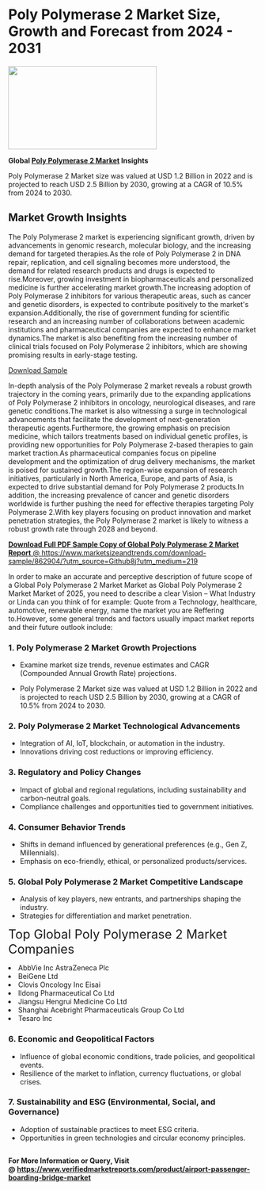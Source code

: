 <H1>Poly Polymerase 2 Market Size, Growth and Forecast from 2024 - 2031</H1><img class="aligncenter size-medium wp-image-584254" src="https://thirdeyenews.in/wp-content/uploads/2024/09/Global-Market-Research-300x168.jpeg" alt="" width="300" height="168" /><p><strong>Global&nbsp;<a href="https://www.marketsizeandtrends.com/download-sample/862904/?utm_source=Github8j?utm_medium=219">Poly Polymerase 2 Market</a> Insights</strong></p><p>Poly Polymerase 2 Market size was valued at USD 1.2 Billion in 2022 and is projected to reach USD 2.5 Billion by 2030, growing at a CAGR of 10.5% from 2024 to 2030.</p><p><h2>Market Growth Insights</h2> <p>The Poly Polymerase 2 market is experiencing significant growth, driven by advancements in genomic research, molecular biology, and the increasing demand for targeted therapies.As the role of Poly Polymerase 2 in DNA repair, replication, and cell signaling becomes more understood, the demand for related research products and drugs is expected to rise.Moreover, growing investment in biopharmaceuticals and personalized medicine is further accelerating market growth.The increasing adoption of Poly Polymerase 2 inhibitors for various therapeutic areas, such as cancer and genetic disorders, is expected to contribute positively to the market's expansion.Additionally, the rise of government funding for scientific research and an increasing number of collaborations between academic institutions and pharmaceutical companies are expected to enhance market dynamics.The market is also benefiting from the increasing number of clinical trials focused on Poly Polymerase 2 inhibitors, which are showing promising results in early-stage testing.</p> <p><a href="sample_link">Download Sample</a></p> <p>In-depth analysis of the Poly Polymerase 2 market reveals a robust growth trajectory in the coming years, primarily due to the expanding applications of Poly Polymerase 2 inhibitors in oncology, neurological diseases, and rare genetic conditions.The market is also witnessing a surge in technological advancements that facilitate the development of next-generation therapeutic agents.Furthermore, the growing emphasis on precision medicine, which tailors treatments based on individual genetic profiles, is providing new opportunities for Poly Polymerase 2-based therapies to gain market traction.As pharmaceutical companies focus on pipeline development and the optimization of drug delivery mechanisms, the market is poised for sustained growth.The region-wise expansion of research initiatives, particularly in North America, Europe, and parts of Asia, is expected to drive substantial demand for Poly Polymerase 2 products.In addition, the increasing prevalence of cancer and genetic disorders worldwide is further pushing the need for effective therapies targeting Poly Polymerase 2.With key players focusing on product innovation and market penetration strategies, the Poly Polymerase 2 market is likely to witness a robust growth rate through 2028 and beyond.</p> <p><a href="more_link"></p><p><span class=""><strong>Download Full PDF Sample Copy of Global Poly Polymerase 2 Market Report</strong> @ <a href="https://www.marketsizeandtrends.com/download-sample/862904/?utm_source=Github8j?utm_medium=219" target="_blank">https://www.marketsizeandtrends.com/download-sample/862904/?utm_source=Github8j?utm_medium=219</a></span></p><p>In order to make an accurate and perceptive description of future scope of a Global&nbsp;Poly Polymerase 2 Market Market as Global&nbsp;Poly Polymerase 2 Market Market of 2025, you need to describe a clear Vision &ndash; What Industry or Linda can you think of for example: Quote from a Technology, healthcare, automotive, renewable energy, name the market you are Reffering to.However, some general trends and factors usually impact market reports and their future outlook include:</p><h3>1.&nbsp;<strong>Poly Polymerase 2 Market Growth Projections</strong></h3><ul><li>Examine market size trends, revenue estimates and CAGR (Compounded Annual Growth Rate) projections.</li><li><p>Poly Polymerase 2 Market size was valued at USD 1.2 Billion in 2022 and is projected to reach USD 2.5 Billion by 2030, growing at a CAGR of 10.5% from 2024 to 2030.</p></li></ul><h3>2.&nbsp;<strong>Poly Polymerase 2 Market Technological Advancements</strong></h3><ul><li>Integration of AI, IoT, blockchain, or automation in the industry.</li><li>Innovations driving cost reductions or improving efficiency.</li></ul><h3>3.&nbsp;<strong>Regulatory and Policy Changes</strong></h3><ul><li>Impact of global and regional regulations, including sustainability and carbon-neutral goals.</li><li>Compliance challenges and opportunities tied to government initiatives.</li></ul><h3>4.&nbsp;<strong>Consumer Behavior Trends</strong></h3><ul><li>Shifts in demand influenced by generational preferences (e.g., Gen Z, Millennials).</li><li>Emphasis on eco-friendly, ethical, or personalized products/services.</li></ul><h3>5.&nbsp;<strong>Global Poly Polymerase 2 Market Competitive Landscape</strong></h3><ul><li>Analysis of key players, new entrants, and partnerships shaping the industry.</li><li>Strategies for differentiation and market penetration.</li></ul><p data-pm-slice="1 1 []"><span style="color: inherit; font-family: inherit; font-size: 25px;">Top Global Poly Polymerase 2 Market Companies</span></p><div class="" data-test-id=""><p><li>AbbVie Inc AstraZeneca Plc</li><li> BeiGene Ltd</li><li> Clovis Oncology Inc Eisai</li><li> Ildong Pharmaceutical Co Ltd</li><li> Jiangsu Hengrui Medicine Co Ltd</li><li> Shanghai Acebright Pharmaceuticals Group Co Ltd</li><li> Tesaro Inc</li></p></div><h3>6.&nbsp;<strong>Economic and Geopolitical Factors</strong></h3><ul><li>Influence of global economic conditions, trade policies, and geopolitical events.</li><li>Resilience of the market to inflation, currency fluctuations, or global crises.</li></ul><h3>7.&nbsp;<strong>Sustainability and ESG (Environmental, Social, and Governance)</strong></h3><ul><li>Adoption of sustainable practices to meet ESG criteria.</li><li>Opportunities in green technologies and circular economy principles.</li></ul><h2><strong style="font-size: 14px;">For More Information or Query, Visit @&nbsp;</strong><a style="background-color: #ffffff; font-size: 14px;" href="https://www.marketsizeandtrends.com/report/poly-polymerase-2-market/" target="_blank">https://www.verifiedmarketreports.com/product/airport-passenger-boarding-bridge-market</a></h2>